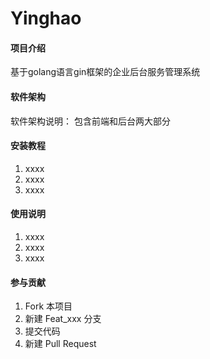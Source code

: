# Yinghao

#### 项目介绍
基于golang语言gin框架的企业后台服务管理系统

#### 软件架构
软件架构说明：
包含前端和后台两大部分


#### 安装教程

1. xxxx
2. xxxx
3. xxxx

#### 使用说明

1. xxxx
2. xxxx
3. xxxx

#### 参与贡献

1. Fork 本项目
2. 新建 Feat_xxx 分支
3. 提交代码
4. 新建 Pull Request
